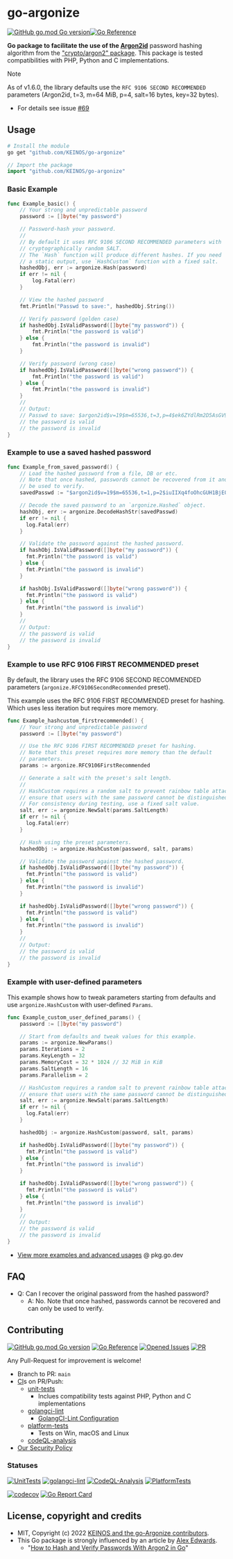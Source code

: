 <!-- markdownlint-disable-file MD041 -->
# go-argonize

[![GitHub go.mod Go version](https://img.shields.io/github/go-mod/go-version/KEINOS/go-argonize)](https://github.com/KEINOS/go-argonize/blob/main/go.mod#L3 "Supported versions")[![Go Reference](https://pkg.go.dev/badge/github.com/KEINOS/go-argonize.svg)](https://pkg.go.dev/github.com/KEINOS/go-argonize/ "View document")

**Go package to facilitate the use of the [Argon2id](https://www.password-hashing.net/)** password hashing algorithm from the ["crypto/argon2" package](https://pkg.go.dev/golang.org/x/crypto/argon2). This package is tested compatibilities with PHP, Python and C implementations.

> [!NOTE]
> As of v1.6.0, the library defaults use the `RFC 9106 SECOND RECOMMENDED` parameters (Argon2id, t=3, m=64 MiB, p=4, salt=16 bytes, key=32 bytes).
>
> - For details see issue [#69](https://github.com/KEINOS/go-argonize/issues/69)

## Usage

```sh
# Install the module
go get "github.com/KEINOS/go-argonize"
```

```go
// Import the package
import "github.com/KEINOS/go-argonize"
```

### Basic Example

```go
func Example_basic() {
    // Your strong and unpredictable password
    password := []byte("my password")

    // Password-hash your password.
    //
    // By default it uses RFC 9106 SECOND RECOMMENDED parameters with
    // cryptographically random SALT.
    // The `Hash` function will produce different hashes. If you need
    // a static output, use `HashCustom` function with a fixed salt.
    hashedObj, err := argonize.Hash(password)
    if err != nil {
        log.Fatal(err)
    }

    // View the hashed password
    fmt.Println("Passwd to save:", hashedObj.String())

    // Verify password (golden case)
    if hashedObj.IsValidPassword([]byte("my password")) {
        fmt.Println("the password is valid")
    } else {
        fmt.Println("the password is invalid")
    }

    // Verify password (wrong case)
    if hashedObj.IsValidPassword([]byte("wrong password")) {
        fmt.Println("the password is valid")
    } else {
        fmt.Println("the password is invalid")
    }
    //
    // Output:
    // Passwd to save: $argon2id$v=19$m=65536,t=3,p=4$ek6ZYdlRm2D5AsGV98TWKA$QAIDZEdIgwohrNX678mHc448LOmD7jGR4BGw/9YMMVU
    // the password is valid
    // the password is invalid
}
```

### Example to use a saved hashed password

```go
func Example_from_saved_password() {
    // Load the hashed password from a file, DB or etc.
    // Note that once hashed, passwords cannot be recovered from it and can only
    // be used to verify.
    savedPasswd := "$argon2id$v=19$m=65536,t=1,p=2$iuIIXq4foOhcGUH1BjE08w$kA+XOAMls8hzWg3J1sYxkeuK/lkU4HDRBf0zchdyllY"

    // Decode the saved password to an `argonize.Hashed` object.
    hashObj, err := argonize.DecodeHashStr(savedPasswd)
    if err != nil {
      log.Fatal(err)
    }

    // Validate the password against the hashed password.
    if hashObj.IsValidPassword([]byte("my password")) {
      fmt.Println("the password is valid")
    } else {
      fmt.Println("the password is invalid")
    }

    if hashObj.IsValidPassword([]byte("wrong password")) {
      fmt.Println("the password is valid")
    } else {
      fmt.Println("the password is invalid")
    }
    //
    // Output:
    // the password is valid
    // the password is invalid
}
```

### Example to use RFC 9106 FIRST RECOMMENDED preset

By default, the library uses the RFC 9106 SECOND RECOMMENDED parameters (`argonize.RFC9106SecondRecommended` preset).

This example uses the RFC 9106 FIRST RECOMMENDED preset for hashing. Which uses less iteration but requires more memory.

```go
func Example_hashcustom_firstrecommended() {
    // Your strong and unpredictable password
    password := []byte("my password")

    // Use the RFC 9106 FIRST RECOMMENDED preset for hashing.
    // Note that this preset requires more memory than the default
    // parameters.
    params := argonize.RFC9106FirstRecommended

    // Generate a salt with the preset's salt length.
    //
    // HashCustom requires a random salt to prevent rainbow table attacks and to
    // ensure that users with the same password cannot be distinguished.
    // For consistency during testing, use a fixed salt value.
    salt, err := argonize.NewSalt(params.SaltLength)
    if err != nil {
      log.Fatal(err)
    }

    // Hash using the preset parameters.
    hashedObj := argonize.HashCustom(password, salt, params)

    // Validate the password against the hashed password.
    if hashedObj.IsValidPassword([]byte("my password")) {
      fmt.Println("the password is valid")
    } else {
      fmt.Println("the password is invalid")
    }

    if hashedObj.IsValidPassword([]byte("wrong password")) {
      fmt.Println("the password is valid")
    } else {
      fmt.Println("the password is invalid")
    }
    //
    // Output:
    // the password is valid
    // the password is invalid
}
```

### Example with user-defined parameters

This example shows how to tweak parameters starting from defaults and use
`argonize.HashCustom` with user-defined `Params`.

```go
func Example_custom_user_defined_params() {
    password := []byte("my password")

    // Start from defaults and tweak values for this example.
    params := argonize.NewParams()
    params.Iterations = 2
    params.KeyLength = 32
    params.MemoryCost = 32 * 1024 // 32 MiB in KiB
    params.SaltLength = 16
    params.Parallelism = 2

    // HashCustom requires a random salt to prevent rainbow table attacks and to
    // ensure that users with the same password cannot be distinguished.
    salt, err := argonize.NewSalt(params.SaltLength)
    if err != nil {
      log.Fatal(err)
    }

    hashedObj := argonize.HashCustom(password, salt, params)

    if hashedObj.IsValidPassword([]byte("my password")) {
      fmt.Println("the password is valid")
    } else {
      fmt.Println("the password is invalid")
    }

    if hashedObj.IsValidPassword([]byte("wrong password")) {
      fmt.Println("the password is valid")
    } else {
      fmt.Println("the password is invalid")
    }
    //
    // Output:
    // the password is valid
    // the password is invalid
}
```

- [View more examples and advanced usages](https://pkg.go.dev/github.com/KEINOS/go-argonize#pkg-examples) @ pkg.go.dev

## FAQ

- Q: Can I recover the original password from the hashed password?
  - A: No. Note that once hashed, passwords cannot be recovered and can only be used to verify.

## Contributing

[![GitHub go.mod Go version](https://img.shields.io/github/go-mod/go-version/KEINOS/go-argonize)](https://github.com/KEINOS/go-argonize/blob/main/go.mod#L3 "Supported versions")
[![Go Reference](https://pkg.go.dev/badge/github.com/KEINOS/go-argonize.svg)](https://pkg.go.dev/github.com/KEINOS/go-argonize/ "View document")
[![Opened Issues](https://img.shields.io/github/issues/KEINOS/go-argonize?color=lightblue&logo=github)](https://github.com/KEINOS/go-argonize/issues "opened issues")
[![PR](https://img.shields.io/github/issues-pr/KEINOS/go-argonize?color=lightblue&logo=github)](https://github.com/KEINOS/go-argonize/pulls "Pull Requests")

Any Pull-Request for improvement is welcome!

- Branch to PR: `main`
- [CI](https://github.com/KEINOS/go-argonize/actions)s on PR/Push:
  - [unit-tests](https://github.com/KEINOS/go-argonize/blob/main/.github/workflows/unit-tests.yml)
    - Inclues compatibility tests against PHP, Python and C implementations
  - [golangci-lint](https://github.com/KEINOS/go-argonize/blob/main/.github/workflows/golangci-lint.yml)
    - [GolangCI-Lint Configuration](https://github.com/KEINOS/go-argonize/blob/main/.golangci.yml)
  - [platform-tests](https://github.com/KEINOS/go-argonize/blob/main/.github/workflows/platform-tests.yml)
    - Tests on Win, macOS and Linux
  - [codeQL-analysis](https://github.com/KEINOS/go-argonize/blob/main/.github/workflows/codeQL-analysis.yml)
- [Our Security Policy](https://github.com/KEINOS/go-argonize/security/policy)

### Statuses

[![UnitTests](https://github.com/KEINOS/go-argonize/actions/workflows/unit-tests.yml/badge.svg)](https://github.com/KEINOS/go-argonize/actions/workflows/unit-tests.yml)
[![golangci-lint](https://github.com/KEINOS/go-argonize/actions/workflows/golangci-lint.yml/badge.svg)](https://github.com/KEINOS/go-argonize/actions/workflows/golangci-lint.yml)
[![CodeQL-Analysis](https://github.com/KEINOS/go-argonize/actions/workflows/codeQL-analysis.yml/badge.svg)](https://github.com/KEINOS/go-argonize/actions/workflows/codeQL-analysis.yml)
[![PlatformTests](https://github.com/KEINOS/go-argonize/actions/workflows/platform-tests.yml/badge.svg)](https://github.com/KEINOS/go-argonize/actions/workflows/platform-tests.yml "Tests on Win, macOS and Linux")

[![codecov](https://codecov.io/gh/KEINOS/go-argonize/branch/main/graph/badge.svg?token=JVY7WUeUFz)](https://codecov.io/gh/KEINOS/go-argonize)
[![Go Report Card](https://goreportcard.com/badge/github.com/KEINOS/go-argonize)](https://goreportcard.com/report/github.com/KEINOS/go-argonize)

## License, copyright and credits

- MIT, Copyright (c) 2022 [KEINOS and the go-Argonize contributors](https://github.com/KEINOS/go-argonize/graphs/contributors).
- This Go package is strongly influenced by an article by [Alex Edwards](https://www.alexedwards.net/).
  - "[How to Hash and Verify Passwords With Argon2 in Go](https://www.alexedwards.net/blog/how-to-hash-and-verify-passwords-with-argon2-in-go)"
